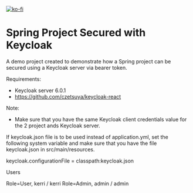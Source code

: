 [![ko-fi](https://www.ko-fi.com/img/githubbutton_sm.svg)](https://ko-fi.com/S6S0YXPX)

# Spring Project Secured with Keycloak

A demo project created to demonstrate how a Spring project can be secured using a Keycloak server via bearer token.

Requirements:
- Keycloak server 6.0.1
- https://github.com/czetsuya/keycloak-react

Note:
- Make sure that you have the same Keycloak client credentials value for the 2 project ands Keycloak server.

If keycloak.json file is to be used instead of application.yml, set the following system variable and make sure that you have the file keycloak.json in src/main/resources.

keycloak.configurationFile = classpath:keycloak.json

Users

Role=User, kerri / kerri
Role=Admin, admin / admin